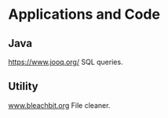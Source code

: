 # Applications and Code

## Java
https://www.jooq.org/ SQL queries.

## Utility
www.bleachbit.org File cleaner.
